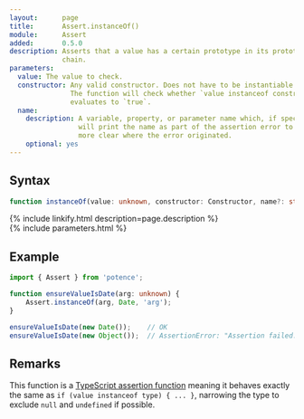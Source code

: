 ```yaml
---
layout:      page
title:       Assert.instanceOf()
module:      Assert
added:       0.5.0
description: Asserts that a value has a certain prototype in its prototype
             chain.
parameters:
  value: The value to check.
  constructor: Any valid constructor. Does not have to be instantiable.
               The function will check whether `value instanceof constructor`
               evaluates to `true`.
  name:
    description: A variable, property, or parameter name which, if specified,
                 will print the name as part of the assertion error to make it
                 more clear where the error originated.
    optional: yes
---
```

## Syntax

```ts
function instanceOf(value: unknown, constructor: Constructor, name?: string): void
```

<div class="description">{% include linkify.html description=page.description %}</div>
{% include parameters.html %}

## Example

```ts
import { Assert } from 'potence';

function ensureValueIsDate(arg: unknown) {
    Assert.instanceOf(arg, Date, 'arg');
}

ensureValueIsDate(new Date());    // OK
ensureValueIsDate(new Object());  // AssertionError: "Assertion failed: expected arg to be instance of Date but was {}"
```

## Remarks

This function is a
[TypeScript assertion function](https://www.typescriptlang.org/docs/handbook/release-notes/typescript-3-7.html#assertion-functions)
meaning it behaves exactly the same as `if (value instanceof type) { ... }`,
narrowing the type to exclude `null` and `undefined` if possible.
